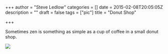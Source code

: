 +++
author = "Steve Ledlow"
categories = []
date = 2015-02-08T20:05:05Z
description = ""
draft = false
tags = ["pic"]
title = "Donut Shop"

+++


Sometimes zen is something as simple as a cup of coffee in a small donut shop.

![](https://res.cloudinary.com/ldlw/image/upload/w_700/v1605557013/blklpysqremrnnmjgqx8.jpg)
